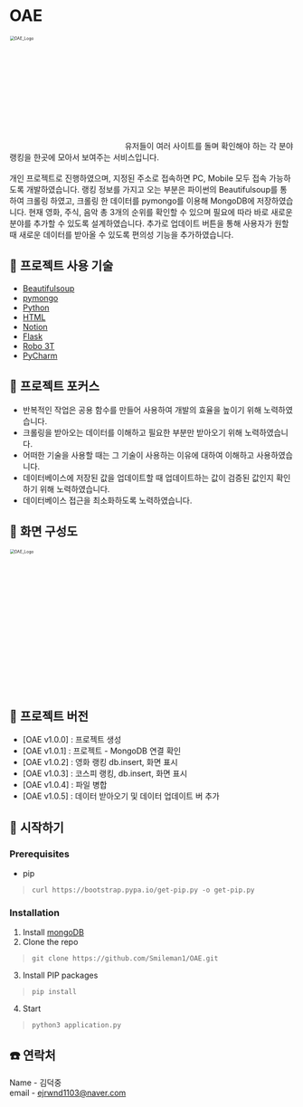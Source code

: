 # OAE
<img width="400" alt="OAE_Logo" src="https://user-images.githubusercontent.com/71224672/132128133-dd9c9049-6bd5-4436-81a0-88f021051b87.png" alt="image-20210830221721743" style="zoom:50%;">
유저들이 여러 사이트를 돌며 확인해야 하는 각 분야 랭킹을 한곳에 모아서 보여주는 서비스입니다.<br><br>
개인 프로젝트로 진행하였으며, 지정된 주소로 접속하면 PC, Mobile 모두 접속 가능하도록 개발하였습니다. 랭킹 정보를 가지고 오는 부분은 파이썬의 Beautifulsoup를 통하여 크롤링 하였고, 크롤링 한 데이터를 pymongo를 이용해 MongoDB에 저장하였습니다. 현재 영화, 주식, 음악 총 3개의 순위를 확인할 수 있으며 필요에 따라 바로 새로운 분야를 추가할 수 있도록 설계하였습니다. 추가로 업데이트 버튼을 통해 사용자가 원할 때 새로운 데이터를 받아올 수 있도록 편의성 기능을 추가하였습니다.

## 🥇 프로젝트 사용 기술
- [Beautifulsoup](https://www.crummy.com/software/BeautifulSoup/bs4/doc/)
- [pymongo](https://pymongo.readthedocs.io/en/stable/)
- [Python](https://www.python.org/downloads/)
- [HTML](https://developer.mozilla.org/ko/docs/Web/HTML)
- [Notion](https://notion.so)
- [Flask](https://flask.palletsprojects.com/en/2.0.x/)
- [Robo 3T](https://robomongo.org/download)
- [PyCharm](https://www.jetbrains.com/ko-kr/pycharm/download/#section=windows)


## 🥇 프로젝트 포커스
- 반복적인 작업은 공용 함수를 만들어 사용하여 개발의 효율을 높이기 위해 노력하였습니다.<br>
- 크롤링을 받아오는 데이터를 이해하고 필요한 부분만 받아오기 위해 노력하였습니다.<br>
- 어떠한 기술을 사용할 때는 그 기술이 사용하는 이유에 대하여 이해하고 사용하였습니다.<br>
- 데이터베이스에 저장된 값을 업데이트할 때 업데이트하는 값이 검증된 값인지 확인하기 위해 노력하였습니다.<br>
- 데이터베이스 접근을 최소화하도록 노력하였습니다.<br>

## 🥇 화면 구성도
<img width="500" alt="OAE_Logo" src="https://user-images.githubusercontent.com/71224672/132134116-e876f086-1915-49e1-bef8-5fdf50093f4a.png" alt="image-20210830221721743" style="zoom:50%;">

## 🥇 프로젝트 버전
- [OAE v1.0.0] : 프로젝트 생성
- [OAE v1.0.1] : 프로젝트 - MongoDB 연결 확인
- [OAE v1.0.2] : 영화 랭킹 db.insert, 화면 표시
- [OAE v1.0.3] : 코스피 랭킹, db.insert, 화면 표시
- [OAE v1.0.4] : 파일 병합
- [OAE v1.0.5] : 데이터 받아오기 및 데이터 업데이트 버 추가


## 🥇 시작하기
### Prerequisites
- pip
>```
>curl https://bootstrap.pypa.io/get-pip.py -o get-pip.py
>```

### Installation
1. Install [mongoDB](https://www.mongodb.com/)
2. Clone the repo
>```
>git clone https://github.com/Smileman1/OAE.git
>```
3. Install PIP packages
>```
>pip install
>```
4. Start
>```
>python3 application.py
>```



## :phone: 연락처
Name - 김덕중<br>
email - ejrwnd1103@naver.com
